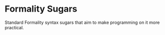 # Formality Sugars

Standard Formality syntax sugars that aim to make programming on it more practical.
